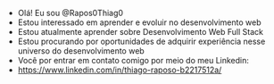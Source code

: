 - Olá! Eu sou @Rapos0Thiag0
- Estou interessado em aprender e evoluir no desenvolvimento web
- Estou atualmente aprender sobre Desenvolvimento Web Full Stack
- Estou procurando por oportunidades de adquirir experiência nesse universo do desenvolvimento web
- Você por entrar em contato comigo por meio do meu Linkedin:
- https://www.linkedin.com/in/thiago-raposo-b2217512a/
